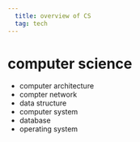 ```yaml
---
  title: overview of CS
  tag: tech
---
```

# computer science

* computer architecture
* compter network
* data structure
* computer system
* database
* operating system


